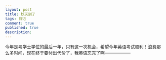 ```yaml
---
layout: post
title: 秋天到了
tags: 日记
comment: true
published: true
description: 
---
```


今年是考学士学位的最后一年，只有这一次机会，希望今年英语考试顺利！浪费那么多时间，现在终于要付出代价了，我英语忘完了啊——————

